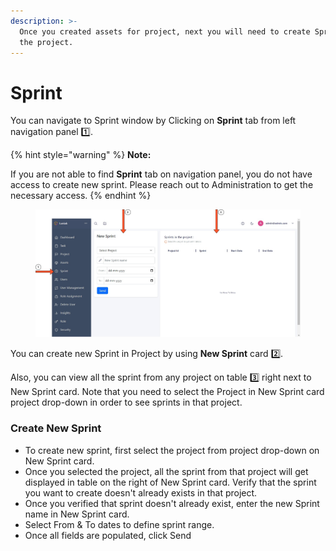 ```yaml
---
description: >-
  Once you created assets for project, next you will need to create Sprints in
  the project.
---
```


# Sprint

You can navigate to Sprint window by Clicking on **Sprint** tab from left navigation panel :one:.

{% hint style="warning" %}
**Note:**&#x20;

If you are not able to find **Sprint** tab on navigation panel, you do not have access to create new sprint. Please reach out to Administration to get the necessary access.
{% endhint %}

<figure><img src="../../.gitbook/assets/Sprint window.jpg" alt=""><figcaption></figcaption></figure>

You can create new Sprint in Project by using **New Sprint** card :two:.

Also, you can view all the sprint from any project on table :three: right next to New Sprint card. Note that you need to select the Project in New Sprint card project drop-down in order to see sprints in that project.



### Create New Sprint

* To create new sprint, first select the project from project drop-down on New Sprint card.
* Once you selected the project, all the sprint from that project will get displayed in table on the right of New Sprint card. Verify that the sprint you want to create doesn't already exists in that project.
* Once you verified that sprint doesn't already exist, enter the new Sprint name in New Sprint card.&#x20;
* Select From & To dates to define sprint range.
* Once all fields are populated, click Send
